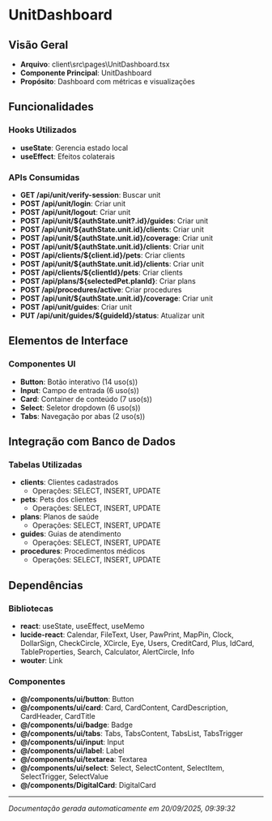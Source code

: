 # UnitDashboard

## Visão Geral
- **Arquivo**: client\src\pages\UnitDashboard.tsx
- **Componente Principal**: UnitDashboard
- **Propósito**: Dashboard com métricas e visualizações

## Funcionalidades

### Hooks Utilizados
- **useState**: Gerencia estado local
- **useEffect**: Efeitos colaterais

### APIs Consumidas
- **GET /api/unit/verify-session**: Buscar unit
- **POST /api/unit/login**: Criar unit
- **POST /api/unit/logout**: Criar unit
- **POST /api/unit/${authState.unit?.id}/guides**: Criar unit
- **POST /api/unit/${authState.unit.id}/clients**: Criar unit
- **POST /api/unit/${authState.unit.id}/coverage**: Criar unit
- **POST /api/unit/${authState.unit.id}/clients**: Criar unit
- **POST /api/clients/${client.id}/pets**: Criar clients
- **POST /api/unit/${authState.unit.id}/clients**: Criar unit
- **POST /api/clients/${clientId}/pets**: Criar clients
- **POST /api/plans/${selectedPet.planId}**: Criar plans
- **POST /api/procedures/active**: Criar procedures
- **POST /api/unit/${authState.unit.id}/coverage**: Criar unit
- **POST /api/unit/guides**: Criar unit
- **PUT /api/unit/guides/${guideId}/status**: Atualizar unit

## Elementos de Interface

### Componentes UI
- **Button**: Botão interativo (14 uso(s))
- **Input**: Campo de entrada (6 uso(s))
- **Card**: Container de conteúdo (7 uso(s))
- **Select**: Seletor dropdown (6 uso(s))
- **Tabs**: Navegação por abas (2 uso(s))

## Integração com Banco de Dados

### Tabelas Utilizadas
- **clients**: Clientes cadastrados
  - Operações: SELECT, INSERT, UPDATE
- **pets**: Pets dos clientes
  - Operações: SELECT, INSERT, UPDATE
- **plans**: Planos de saúde
  - Operações: SELECT, INSERT, UPDATE
- **guides**: Guias de atendimento
  - Operações: SELECT, INSERT, UPDATE
- **procedures**: Procedimentos médicos
  - Operações: SELECT, INSERT, UPDATE



## Dependências

### Bibliotecas
- **react**: useState, useEffect, useMemo
- **lucide-react**: Calendar, FileText, User, PawPrint, MapPin, Clock, DollarSign, CheckCircle, XCircle, Eye, Users, CreditCard, Plus, IdCard, TableProperties, Search, Calculator, AlertCircle, Info
- **wouter**: Link

### Componentes
- **@/components/ui/button**: Button
- **@/components/ui/card**: Card, CardContent, CardDescription, CardHeader, CardTitle
- **@/components/ui/badge**: Badge
- **@/components/ui/tabs**: Tabs, TabsContent, TabsList, TabsTrigger
- **@/components/ui/input**: Input
- **@/components/ui/label**: Label
- **@/components/ui/textarea**: Textarea
- **@/components/ui/select**: Select, SelectContent, SelectItem, SelectTrigger, SelectValue
- **@/components/DigitalCard**: DigitalCard

---
*Documentação gerada automaticamente em 20/09/2025, 09:39:32*
